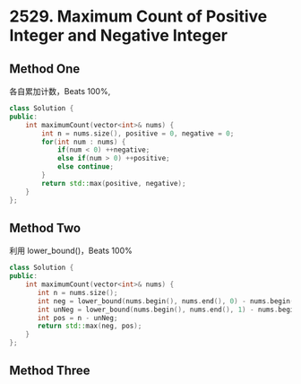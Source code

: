 # 2529. Maximum Count of Positive Integer and Negative Integer

## Method One

各自累加计数，Beats 100%,

```c++
class Solution {
public:
    int maximumCount(vector<int>& nums) {
        int n = nums.size(), positive = 0, negative = 0;
        for(int num : nums) {
            if(num < 0) ++negative;
            else if(num > 0) ++positive;
            else continue;
        }
        return std::max(positive, negative);
    }
};
```



## Method Two

利用 lower_bound()，Beats 100%

```c++
class Solution {
public:
    int maximumCount(vector<int>& nums) {
       int n = nums.size();
       int neg = lower_bound(nums.begin(), nums.end(), 0) - nums.begin();
       int unNeg = lower_bound(nums.begin(), nums.end(), 1) - nums.begin();
       int pos = n - unNeg;
       return std::max(neg, pos);
    }
};
```



## Method Three

```c++

```

